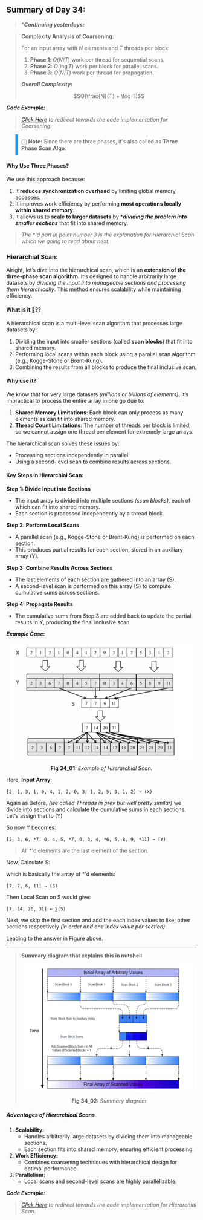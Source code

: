 ## Summary of Day 34:

> ****Continuing yesterdays:***

> **Complexity Analysis of Coarsening**:
>
>For an input array with $N$ elements and $T$ threads per block:
>1. **Phase 1**: $O(N/T)$ work per thread for sequential scans.
>2. **Phase 2**: $O(\log T)$ work per block for parallel scans.
>3. **Phase 3**: $O(N/T)$ work per thread for propagation.
>
>***Overall Complexity:***
>```math 
>O(\frac{N}{T} + \log T)
>```

***Code Example:***
> *[Click Here](./coarsening.cu) to redirect towards the code implementation for Coarsening.*

<blockquote style="border-left: 6px solid #2196F3; padding: 10px;">
  ⓘ <strong>Note:</strong> Since there are three phases, it's also called as <strong>Three Phase Scan Algo</strong>.
</blockquote>

#### Why Use Three Phases?
We use this approach because:
1. It **reduces synchronization overhead** by limiting global memory accesses.
2. It improves work efficiency by performing **most operations locally within shared memory**.
3. It allows us to **scale to larger datasets** by ***_dividing the problem into smaller sections_** that fit into shared memory.

> _The *'d part in point number 3 is the explanation for Hierarchial Scan which we going to read about next._ 

### Hierarchial Scan:
Alright, let’s dive into the hierarchical scan, which is an **extension of the three-phase scan algorithm**. It’s designed to handle arbitrarily large datasets by *dividing the input into manageable sections and processing them hierarchically*. This method ensures scalability while maintaining efficiency.

#### What is it 🤔??
A hierarchical scan is a multi-level scan algorithm that processes large datasets by:
1. Dividing the input into smaller sections (called **scan blocks**) that fit into shared memory.
2. Performing local scans within each block using a parallel scan algorithm (e.g., Kogge-Stone or Brent-Kung).
3. Combining the results from all blocks to produce the final inclusive scan.

#### Why use it? 
We know that for very large datasets _(millions or billions of elements)_, it’s impractical to process the entire array in one go due to:

1. **Shared Memory Limitations**: Each block can only process as many elements as can fit into shared memory.
2. **Thread Count Limitations**: The number of threads per block is limited, so we cannot assign one thread per element for extremely large arrays.

The hierarchical scan solves these issues by:
- Processing sections independently in parallel.
- Using a second-level scan to combine results across sections.

#### Key Steps in Hierarchial Scan:
**Step 1: Divide Input into Sections**
- The input array is divided into multiple sections _(scan blocks)_, each of which can fit into shared memory.
- Each section is processed independently by a thread block.

**Step 2: Perform Local Scans**
- A parallel scan (e.g., Kogge-Stone or Brent-Kung) is performed on each section.
- This produces partial results for each section, stored in an auxiliary array (Y).

**Step 3: Combine Results Across Sections**
- The last elements of each section are gathered into an array (S).
- A second-level scan is performed on this array (S) to compute cumulative sums across sections.

**Step 4: Propagate Results**
- The cumulative sums from Step 3 are added back to update the partial results in Y, producing the final inclusive scan.

***Example Case:***
<div align="center">
<img src="./images/Example of Hirerarchial.png", width="500px">
<p><b>Fig 34_01: </b><i>Example of Hirerarchial Scan.</i></p>
</div>

Here, 
**Input Array**:
```text
[2, 1, 3, 1, 0, 4, 1, 2, 0, 3, 1, 2, 5, 3, 1, 2] → (X)
```
Again as Before, *(we called Threads in prev but well pretty similar)* we divide into sections and calculate the cumulative sums in each sections. Let's assign that to (Y)

So now Y becomes:
```text
[2, 3, 6, *7, 0, 4, 5, *7, 0, 3, 4, *6, 5, 8, 9, *11] → (Y)
```
> All *'d elements are the last element of the section. 

Now, Calculate S:

which is basically the array of *'d elements:

```text
[7, 7, 6, 11] → (S)
```

Then Local Scan on S would give:
```text
[7, 14, 20, 31] ← ∑(S)
```

Next, we skip the first section and add the each index values to like; other sections respectively _(in order and one index value per section)_

Leading  to the answer in Figure above.

---
> **Summary diagram that explains this in nutshell**
> <div align="center">
>   <img src="./images/hierarchial.png", width="500px">
> <p><b>Fig 34_02: </b><i>Summary diagram </i></p>
> </div>

##### Advantages of Hierarchical Scans
1. **Scalability:**
    - Handles arbitrarily large datasets by dividing them into manageable sections.
    - Each section fits into shared memory, ensuring efficient processing.
2. **Work Efficiency:**
    - Combines coarsening techniques with hierarchical design for optimal performance.
3. **Parallelism:**
    - Local scans and second-level scans are highly parallelizable.

***Code Example:***
> *[Click Here](./hierarchial.cu) to redirect towards the code implementation for Hierarchial Scan.*
